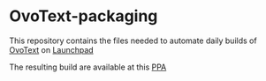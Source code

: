 # OvoText-packaging

This repository contains the files needed to automate daily builds of [OvoText](https://github.com/varianus/OvoText) on [Launchpad](https://launchpad.net/ovooext)


The resulting build are available at this [PPA](https://launchpad.net/~varianus/+archive/ubuntu/ovotext)
